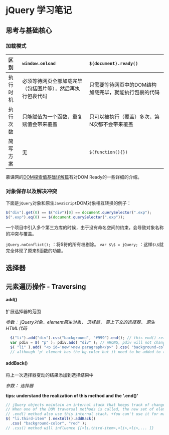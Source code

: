 # jQuery 学习笔记

## 思考与基础核心

### 加载模式

|区别|`window.onload`|`$(document).ready()`|
|:-|:-|:-|
|执行时机|必须等待网页全部加载完毕（包括图片等），然后再执行包裹代码|只需要等待网页中的DOM结构加载完毕，就能执行包裹的代码|
|执行次数|只能赋值为一个函数，重复赋值会带来覆盖|只可以被执行（覆盖）多次，第N次都不会带来覆盖|
|简写方案|无|`$(function(){})`|

慕课网的[DOM探索值基础详解篇](http://www.imooc.com/comment/488)有对DOM Ready的一些详细的介绍。

### 对象保存以及解决冲突

下面是`jQuery`对象和原生`JavaScript`DOM对象相互转换的例子：
```JavaScript
$("div").get(0) == $("div")[0] == document.querySelector(".exp");
$(".exp").eq(0) == $(document.querySelector(".exp"));
```
一个项目中引入多个第三方库的时候，由于没有命名空间的约束，会导致对象名称的冲突与覆盖。

`jQuery.noConflict();` ：将$符的所有权剔除。
`var $\$ = jQuery;` ：这样`$\$`就完全体现了原来$函数的功能。

## 选择器

## 元素遍历操作 - Traversing

#### add()

扩展选择器的范围

*参数： jQuery对象，element原生对象， 选择器， 带上下文的选择器， 原生HTML代码*
```JavaScript
  $("li").add("div").css("background", "#999").end(); // this end() return the $("li")
  var pdiv = $( "p" ); pdiv.add( "div" ); // WRONG, pdiv will not change
  $( "li" ).add( "<p id='new'>new paragraph</p>" ).css( "background-color", "red" );
  // although 'p' element has the bg-color but it need to be added to the document
```

#### addBack()

将上一次选择器变动的结果添加到选择结果中

*参数： 选择器*

**tips: understand the realization of this method and the '.end()'**
```JavaScript
// jQuery objects maintain an internal stack that keeps track of changes to the matched set of elements.
// When one of the DOM traversal methods is called, the new set of elements is pushed onto the stack.
// .end() method also use this internal stack. +You can't use it for many times.
$( "li.third-item" ).nextAll().addBack()
  .css( "background-color", "red" );
// .css() method will influence {[<li.third-item>,<li>,<li>,... ]}
```
